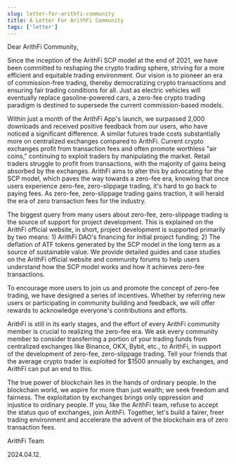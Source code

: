 ```yaml
---
slug: letter-for-arithfi-community
title: A Letter For ArithFi Community
tags: ['letter']
---
```



Dear ArithFi Community,

Since the inception of the ArithFi SCP model at the end of 2021, we have been committed to reshaping the crypto trading sphere, striving for a more efficient and equitable trading environment. Our vision is to pioneer an era of commission-free trading, thereby democratizing crypto transactions and ensuring fair trading conditions for all. Just as electric vehicles will eventually replace gasoline-powered cars, a zero-fee crypto trading paradigm is destined to supersede the current commission-based models.

Within just a month of the ArithFi App's launch, we surpassed 2,000 downloads and received positive feedback from our users, who have noticed a significant difference. A similar futures trade costs substantially more on centralized exchanges compared to ArithFi. Current crypto exchanges profit from transaction fees and often promote worthless "air coins," continuing to exploit traders by manipulating the market. Retail traders struggle to profit from transactions, with the majority of gains being absorbed by the exchanges. ArithFi aims to alter this by advocating for the SCP model, which paves the way towards a zero-fee era, knowing that once users experience zero-fee, zero-slippage trading, it's hard to go back to paying fees. As zero-fee, zero-slippage trading gains traction, it will herald the era of zero transaction fees for the industry.

The biggest query from many users about zero-fee, zero-slippage trading is the source of support for project development. This is explained on the ArithFi official website, in short, project development is supported primarily by two means: 1) ArithFi DAO's financing for initial project funding; 2) The deflation of ATF tokens generated by the SCP model in the long term as a source of sustainable value. We provide detailed guides and case studies on the ArithFi official website and community forums to help users understand how the SCP model works and how it achieves zero-fee transactions.

To encourage more users to join us and promote the concept of zero-fee trading, we have designed a series of incentives. Whether by referring new users or participating in community building and feedback, we will offer rewards to acknowledge everyone's contributions and efforts.

ArithFi is still in its early stages, and the effort of every ArithFi community member is crucial to realizing the zero-fee era. We ask every community member to consider transferring a portion of your trading funds from centralized exchanges like Binance, OKX, Bybit, etc., to ArithFi, in support of the development of zero-fee, zero-slippage trading. Tell your friends that the average crypto trader is exploited for $1500 annually by exchanges, and ArithFi can put an end to this.

The true power of blockchain lies in the hands of ordinary people. In the blockchain world, we aspire for more than just wealth; we seek freedom and fairness. The exploitation by exchanges brings only oppression and injustice to ordinary people. If you, like the ArithFi team, refuse to accept the status quo of exchanges, join ArithFi. Together, let's build a fairer, freer trading environment and accelerate the advent of the blockchain era of zero transaction fees.

ArithFi Team

2024.04.12.

